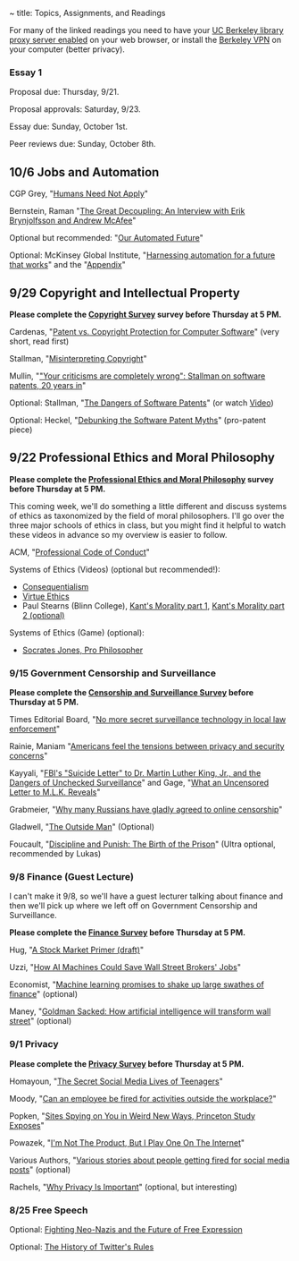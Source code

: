 ~ title: Topics, Assignments, and Readings

<!--[Attendance form is here](http://goo.gl/forms/FRRPoYpwP9)-->

For many of the linked readings you need to have your [UC Berkeley library
proxy server enabled][proxy] on your web browser, or install the [Berkeley
VPN][vpn] on your computer (better privacy).

   [proxy]: http://www.lib.berkeley.edu/Help/proxy.html
   [vpn]: http://www.lib.berkeley.edu/Help/vpn.html

### Essay 1
Proposal due: Thursday, 9/21.

Proposal approvals: Saturday, 9/23.

Essay due: Sunday, October 1st.

Peer reviews due: Sunday, October 8th. 

## 10/6 Jobs and Automation

CGP Grey, "[Humans Need Not Apply][humans_need_not_apply]"

Bernstein, Raman "[The Great Decoupling: An Interview with Erik Brynjolfsson and Andrew McAfee][decoupling]"

Optional but recommended: "[Our Automated Future][automated_future]"

Optional: McKinsey Global Institute, "[Harnessing automation for a future that works][mckinsey1]" and the "[Appendix][mckinsey2]"

   [humans_need_not_apply]: https://www.youtube.com/watch?v=7Pq-S557XQU
   [decoupling]: https://hbr.org/2015/06/the-great-decoupling
   [automated_future]: https://www.newyorker.com/magazine/2016/12/19/our-automated-future
   [mckinsey1]: http://www.mckinsey.com/global-themes/digital-disruption/harnessing-automation-for-a-future-that-works
   [mckinsey2]: http://www.mckinsey.com/~/media/McKinsey/Global%20Themes/Digital%20Disruption/Harnessing%20automation%20for%20a%20future%20that%20works/MGI-A-future-that-works_In-brief.ashx


## 9/29 Copyright and Intellectual Property

**Please complete the [Copyright Survey](https://goo.gl/forms/yJsZz38uVwnnwzYA2) survey before Thursday at 5 PM.**

Cardenas, "[Patent vs. Copyright Protection for Computer Software][copyright_vs_patent]" (very short, read first)

Stallman, "[Misinterpreting Copyright][copyright]"

Mullin, "["Your criticisms are completely wrong": Stallman on software patents, 20 years in][meta_patent]"

Optional: Stallman, "[The Dangers of Software Patents][no_patent]" (or watch [Video][no_patent_video])

Optional: Heckel, "[Debunking the Software Patent Myths][yes_patent]" (pro-patent piece)

   [copyright_vs_patent]: https://www.linkedin.com/pulse/patent-vs-copyright-protection-computer-software-de-cardenas-jd-mba  
   [copyright]: http://www.gnu.org/philosophy/misinterpreting-copyright.html
   [no_patent]: https://www.gnu.org/philosophy/danger-of-software-patents.en.html
   [no_patent_video]: https://www.youtube.com/watch?v=aiKRt3-FbM0
   [yes_patent]: http://groups.csail.mit.edu/mac/classes/6.805/articles/int-prop/heckel-debunking.html
   [meta_patent]: http://arstechnica.com/tech-policy/2012/11/your-criticisms-are-completely-wrong-stallman-on-software-patents/

## 9/22 Professional Ethics and Moral Philosophy

**Please complete the [Professional Ethics and Moral Philosophy](https://goo.gl/forms/DOCUjxfVgRwU6gaq1) survey before Thursday at 5 PM.**

This coming week, we'll do something a little different and discuss systems of ethics as taxonomized by the field of moral philosophers. I'll go over the three major schools of ethics in class, but you might find it helpful to watch these videos in advance so my overview is easier to follow.

ACM, "[Professional Code of Conduct][acm_code]"

Systems of Ethics (Videos) (optional but recommended!):
   - [Consequentialism][consequentialism1]
   - [Virtue Ethics][virtue_ethics_dartington]
   - Paul Stearns (Blinn College), [Kant's Morality part 1][stearns_kant1], [Kant's Morality part 2 (optional)][stearns_kant2]

Systems of Ethics (Game) (optional):
   - [Socrates Jones, Pro Philosopher][socrates_jones]

   [stearns_kant1]: https://www.youtube.com/watch?v=W_Q8cNzjTv0
   [stearns_kant2]: https://www.youtube.com/watch?v=KQqcD3_3_Y8
   [stanford_kant]: http://plato.stanford.edu/entries/kant-moral/#GooWilMorWorDut
   [consequentialism1]: https://www.youtube.com/watch?v=hACdhD_kes8
   [virtue_ethics_dartington]: https://www.youtube.com/watch?v=PHVuzec6s0c
   [acm_code]: http://www.acm.org/about/code-of-ethics
   [socrates_jones]: http://www.kongregate.com/games/chiefwakamakamu/socrates-jones-pro-philosopher

### 9/15 Government Censorship and Surveillance

**Please complete the [Censorship and Surveillance Survey](https://docs.google.com/forms/d/e/1FAIpQLScYimbTX6jlgWcsPha8HATP_a5IHRwfSVYAcYHduINrq7R6Vw/viewform) before Thursday at 5 PM.**

Times Editorial Board, "[No more secret surveillance technology in local law enforcement][secrecy_local_law_enforcement]"

Rainie, Maniam "[Americans feel the tensions between privacy and security concerns][americans_views_surveillance]"

Kayyali, "[FBI's "Suicide Letter" to Dr. Martin Luther King, Jr., and the Dangers of Unchecked Surveillance][mlk1]" and Gage, "[What an Uncensored Letter to M.L.K. Reveals][mlk2]"

Grabmeier, "[Why many Russians have gladly agreed to online censorship][russians_internet_censorship]"

Gladwell, "[The Outside Man][outside_man]" (Optional)

Foucault, "[Discipline and Punish: The Birth of the Prison][panopticism]" (Ultra optional, recommended by Lukas)

   [secrecy_local_law_enforcement]: http://www.latimes.com/opinion/editorials/la-ed-surveillance-bill-sb21-20170901-story.html

   [russians_internet_censorship]: https://news.osu.edu/news/2017/09/06/psychological-firewall/

   [americans_views_surveillance]: http://www.pewresearch.org/fact-tank/2016/02/19/americans-feel-the-tensions-between-privacy-and-security-concerns/

   [mlk1]: https://www.eff.org/deeplinks/2014/11/fbis-suicide-letter-dr-martin-luther-king-jr-and-dangers-unchecked-surveillance
   [mlk2]: http://www.nytimes.com/2014/11/16/magazine/what-an-uncensored-letter-to-mlk-reveals.html
 
   [outside_man]: https://www.newyorker.com/magazine/2016/12/19/daniel-ellsberg-edward-snowden-and-the-modern-whistle-blower/amp

   [panopticism]: http://dm.ncl.ac.uk/courseblog/files/2011/03/michel-foucault-panopticism.pdf

### 9/8 Finance (Guest Lecture)

I can't make it 9/8, so we'll have a guest lecturer talking about finance and then we'll pick up where we left off on Government Censorship and Surveillance.

**Please complete the [Finance Survey](https://docs.google.com/a/berkeley.edu/forms/d/e/1FAIpQLScB-sbivD9YYiubBPcx9s50RVUt1RokAV1ZCMobWYCJIYehCw/viewform) before Thursday at 5 PM.**

Hug, "[A Stock Market Primer (draft)][stock_market]"

Uzzi, "[How AI Machines Could Save Wall Street Brokers' Jobs][man_machine_teams]"

Economist, "[Machine learning promises to shake up large swathes of finance][machine_learning_finance]" (optional)

Maney, "[Goldman Sacked: How artificial intelligence will transform wall street][robots_beat_man]" (optional)

   [stock_market]: https://docs.google.com/document/d/14vnPi9LodKX2cpgLltBi9uekFysNCHkJ3WDiOqM7sr4/edit?usp=drive_web

   [man_machine_teams]: https://www.entrepreneur.com/article/295309

   [machine_learning_finance]: https://www.economist.com/news/finance-and-economics/21722685-fields-trading-credit-assessment-fraud-prevention-machine-learning

   [robots_beat_man]: http://www.newsweek.com/2017/03/10/how-artificial-intelligence-transform-wall-street-560637.html

### 9/1 Privacy

**Please complete the [Privacy Survey](https://goo.gl/forms/ZmPNnqdUIgSwGszZ2) before Thursday at 5 PM.**

Homayoun, "[The Secret Social Media Lives of Teenagers][secret_lives]"

Moody, "[Can an employee be fired for activities outside the workplace?][personal_professional]"

Popken, "[Sites Spying on You in Weird New Ways, Princeton Study Exposes][ad_spying]"

Powazek, "[I'm Not The Product, But I Play One On The Internet][not_the_product]"

Various Authors, "[Various stories about people getting fired for social media posts][various_firings]" (optional)

Rachels, "[Why Privacy Is Important][why_privacy]" (optional, but interesting)

   [why_privacy]: http://www.jstor.org/stable/2265077   
   [personal_professional]: http://www.hrdive.com/news/can-an-employee-be-fired-for-activities-outside-the-workplace/449603/ 
   [secret_lives]: https://www.nytimes.com/2017/06/07/well/family/the-secret-social-media-lives-of-teenagers.html?mcubz=1
   [addicted]: http://www.nytimes.com/2013/08/25/sunday-review/addicted-to-apps.html
   [ad_spying]: http://www.nbcnews.com/tech/security/princeton-study-exposes-weird-new-ways-sites-are-spying-you-n622391
   [not_the_product]: http://powazek.com/posts/3229
   [various_firings]: https://www.google.com/search?biw=1259&bih=669&tbm=nws&q=fired+posting&oq=fired+posting&gs_l=psy-ab.3...17925.19141.0.19245.13.11.0.0.0.0.110.753.9j1.10.0....0...1.1.64.psy-ab..3.7.462...0.y1UP_eo0Tho



### 8/25 Free Speech
<!-- **Please complete the [Free Speech Survey](https://goo.gl/forms/yd5x1muSjbz0rOZv1) before class.** -->

Optional: [Fighting Neo-Nazis and the Future of Free Expression][effnazis]

Optional: [The History of Twitter's Rules][twitter]

   [effnazis]: https://www.eff.org/deeplinks/2017/08/fighting-neo-nazis-future-free-expression
   [twitter]: http://motherboard.vice.com/read/the-history-of-twitters-rules
   